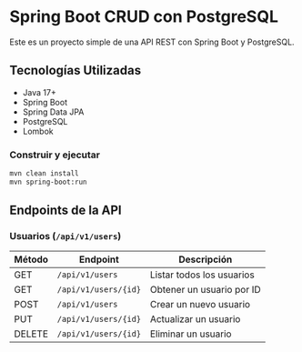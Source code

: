 # Spring Boot CRUD con PostgreSQL

Este es un proyecto simple de una API REST con Spring Boot y PostgreSQL.

## Tecnologías Utilizadas
- Java 17+
- Spring Boot
- Spring Data JPA
- PostgreSQL
- Lombok

### Construir y ejecutar
```sh
mvn clean install
mvn spring-boot:run
```

## Endpoints de la API

### Usuarios (`/api/v1/users`)

| Método | Endpoint            | Descripción               |
|--------|---------------------|---------------------------|
| GET    | `/api/v1/users`     | Listar todos los usuarios |
| GET    | `/api/v1/users/{id}`| Obtener un usuario por ID |
| POST   | `/api/v1/users`     | Crear un nuevo usuario    |
| PUT    | `/api/v1/users/{id}`| Actualizar un usuario     |
| DELETE | `/api/v1/users/{id}`| Eliminar un usuario       |

